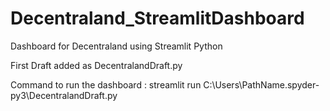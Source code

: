 # Decentraland_StreamlitDashboard
Dashboard for Decentraland using Streamlit Python

First Draft added as DecentralandDraft.py

Command to run the dashboard : streamlit run C:\Users\PathName\.spyder-py3\DecentralandDraft.py
